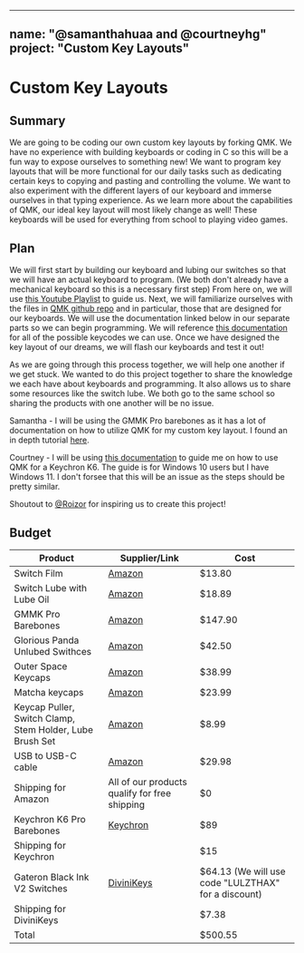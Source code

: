 
---
name: "@samanthahuaa and @courtneyhg"
project: "Custom Key Layouts"
---

# Custom Key Layouts

## Summary

We are going to be coding our own custom key layouts by forking QMK. We have no experience with building keyboards or coding in C so this will be a fun way to expose ourselves to something new! We want to program key layouts that will be more functional for our daily tasks such as dedicating certain keys to copying and pasting and controlling the volume. We want to also experiment with the different layers of our keyboard and immerse ourselves in that typing experience. As we learn more about the capabilities of QMK, our ideal key layout will most likely change as well! These keyboards will be used for everything from school to playing video games.

## Plan

We will first start by building our keyboard and lubing our switches so that we will have an actual keyboard to program. (We both don't already have a mechanical keyboard so this is a necessary first step) From here on, we will use [this Youtube Playlist](https://www.youtube.com/playlist?list=PLYEUsdlqPD2a3kzQgnF98Prj-4IzZJGYG) to guide us. Next, we will familiarize ourselves with the files in [QMK github repo](https://github.com/qmk/qmk_firmware) and in particular, those that are designed for our keyboards. We will use the documentation linked below in our separate parts so we can begin programming. We will reference [this documentation](https://docs.qmk.fm/#/keycodes) for all of the possible keycodes we can use. Once we have designed the key layout of our dreams, we will flash our keyboards and test it out!

As we are going through this process together, we will help one another if we get stuck. We wanted to do this project together to share the knowledge we each have about keyboards and programming. It also allows us to share some resources like the switch lube. We both go to the same school so sharing the products with one another will be no issue.

Samantha -
I will be using the GMMK Pro barebones as it has a lot of documentation on how to utilize QMK for my custom key layout. I found an in depth tutorial [here](https://www.gloriousgaming.com/blogs/news/step-by-step-guide-to-configuring-your-gmmk-pro-using-qmk#:~:text=The%20GMMK%20PRO%20also%20utilizes,be%20compatible%20with%20Glorious%20Core.).

Courtney -
I will be using [this documentation](https://github.com/CanUnesi/QMK-on-K6) to guide me on how to use QMK for a Keychron K6. The guide is for Windows 10 users but I have Windows 11. I don't forsee that this will be an issue as the steps should be pretty similar.

Shoutout to [@Roizor](https://github.com/hackclub/winter/blob/main/Roizor.md) for inspiring us to create this project!

## Budget

| Product         | Supplier/Link                         | Cost   |
| --------------- | ------------------------------------- | ------ |
| Switch Film | [Amazon](https://www.amazon.com/Switch-Cherry-Gateron-Mechanical-Keyboard/dp/B09BCXCCVS/ref=sr_1_5?keywords=switch%2Bfilms&qid=1672287887&sprefix=switch%2Bfilm%2Caps%2C84&sr=8-5&th=1) | $13.80 |
| Switch Lube with Lube Oil| [Amazon](https://www.amazon.com/Keyboard-Switches-Grease-Gateron-Mechanical/dp/B09JYWC7BM/ref=sr_1_8?crid=3TX3K603026KX&keywords=Krytox%2B205g0&qid=1672288300&sprefix=krytox%2B205g0%2Caps%2C102&sr=8-8&th=1) | $18.89 |
| GMMK Pro Barebones | [Amazon](https://www.amazon.com/Glorious-Modular-Mechanical-Keyboard-Pro/dp/B09966HJT6?th=1) | $147.90 |
| Glorious Panda Unlubed Swithces | [Amazon](https://www.amazon.com/Glorious-Panda-Switch-UNLUBED-GLO-SWT-HPANDA/dp/B08DJXYGY8?th=1) | $42.50 |
| Outer Space Keycaps | [Amazon](https://www.amazon.com/JSJT-Japanese-Sublimation-Mechanical-Keyboards/dp/B0B2P3JNTB?th=1) | $38.99 |
| Matcha keycaps | [Amazon](https://www.amazon.com/keycaps-Double-Profile-Mechanical-Keyboard/dp/B09NRK5B3L/ref=sr_1_3?crid=S3V3U794HLMQ&keywords=oem%2Bprofile%2Bkeycaps%2B65%25&qid=1673753266&s=electronics&sprefix=oem%2Bprofile%2Bkeycaps%2B65%25%2Celectronics%2C101&sr=1-3&th=1) | $23.99 |
| Keycap Puller, Switch Clamp, Stem Holder, Lube Brush Set | [Amazon](https://www.amazon.com/SAVITA-Mechanical-Keyboard-Including-Pen-Easy/dp/B09J7XQ9CT/ref=sr_1_5?keywords=keycap%2Bpuller%2Band%2Bswitch%2Bpuller&qid=1675047833&sprefix=keycap%2Bpuller%2B%2Caps%2C86&sr=8-5&th=1) | $8.99 |
| USB to USB-C cable | [Amazon](https://www.amazon.com/Asceny-Double-Sleeved-Mechanical-Keyboard-Keyboards/dp/B08CVGJK6W/ref=sr_1_4?crid=8227YHYNJ8C5&keywords=coiled%2Bcable%2Btype%2Bc&qid=1675048249&sprefix=coiled%2Bcable%2Btype%2Bc%2Caps%2C116&sr=8-4&th=1) | $29.98 |
| Shipping for Amazon | All of our products qualify for free shipping | $0 |
| Keychron K6 Pro Barebones | [Keychron](https://www.keychron.com/products/keychron-k6-pro-qmk-via-wireless-custom-mechanical-keyboard?variant=40119467802713) | $89 |
| Shipping for Keychron |  | $15 |
| Gateron Black Ink V2 Switches | [DiviniKeys](https://divinikey.com/products/gateron-ink-v2-switches?variant=39839985139777) | $64.13 (We will use code "LULZTHAX" for a discount) |
| Shipping for DiviniKeys |  | $7.38 |
| Total |  | $500.55 |
